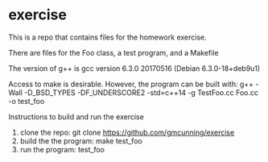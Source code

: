 # exercise
This is a repo that contains files for the homework exercise.

There are files for the Foo class, a test program, and a Makefile

The version of g++ is gcc version 6.3.0 20170516 (Debian 6.3.0-18+deb9u1)

Access to make is desirable. However, the program can be built with:
  g++ -Wall  -D_BSD_TYPES -DF_UNDERSCORE2 -std=c++14 -g TestFoo.cc Foo.cc -o test_foo
  
Instructions to build and run the exercise
1) clone the repo: git clone https://github.com/gmcunning/exercise
2) build the the program: make test_foo
3) run the program: test_foo
